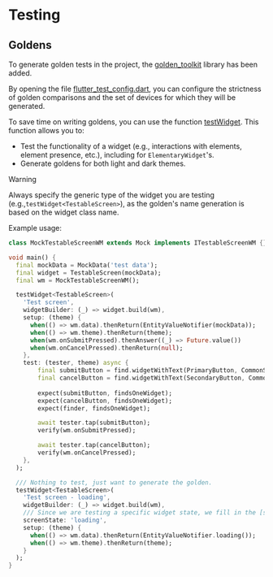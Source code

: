 # Testing

## Goldens

To generate golden tests in the project, the [golden_toolkit](https://pub.dev/packages/golden_toolkit) library has been added.

By opening the file [flutter_test_config.dart](test/flutter_test_config.dart), you can configure the strictness of golden comparisons and the set of devices for which they will be generated.

To save time on writing goldens, you can use the function [testWidget](test/core/utils/test_widget.dart). This function allows you to:

- Test the functionality of a widget (e.g., interactions with elements, element presence, etc.), including for `ElementaryWidget`'s.
- Generate goldens for both light and dark themes.

> [!WARNING]
> Always specify the generic type of the widget you are testing (e.g.,`testWidget<TestableScreen>`), as the golden's name generation is based on the widget class name.

Example usage:
```dart
class MockTestableScreenWM extends Mock implements ITestableScreenWM {}

void main() {
  final mockData = MockData('test data');
  final widget = TestableScreen(mockData);
  final wm = MockTestableScreenWM();

  testWidget<TestableScreen>(
    'Test screen',
    widgetBuilder: (_) => widget.build(wm),
    setup: (theme) {
      when(() => wm.data).thenReturn(EntityValueNotifier(mockData));
      when(() => wm.theme).thenReturn(theme);
      when(wm.onSubmitPressed).thenAnswer((_) => Future.value())
      when(wm.onCancelPressed).thenReturn(null);
    },
    test: (tester, theme) async {
        final submitButton = find.widgetWithText(PrimaryButton, CommonStrings.submitButton);
        final cancelButton = find.widgetWithText(SecondaryButton, CommonStrings.cancelButton);
        
        expect(submitButton, findsOneWidget);
        expect(cancelButton, findsOneWidget);
        expect(finder, findsOneWidget);

        await tester.tap(submitButton);
        verify(wm.onSubmitPressed);

        await tester.tap(cancelButton);
        verify(wm.onCancelPressed);
    },
  );

  /// Nothing to test, just want to generate the golden.
  testWidget<TestableScreen>(
    'Test screen - loading',
    widgetBuilder: (_) => widget.build(wm),
    /// Since we are testing a specific widget state, we fill in the [screenState] property.
    screenState: 'loading',
    setup: (theme) {
      when(() => wm.data).thenReturn(EntityValueNotifier.loading());
      when(() => wm.theme).thenReturn(theme);
    }
  );
}
```

